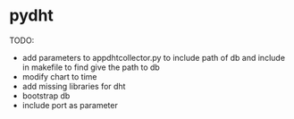 # pydht

TODO:
* add parameters to appdhtcollector.py to include path of db and include in makefile to find give the path to db
* modify chart to time
* add missing libraries for dht
* bootstrap db
* include port as parameter